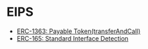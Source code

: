 # EIPS

- [ERC-1363: Payable Token(transferAndCall)](./erc-1363.md)
- [ERC-165: Standard Interface Detection](./erc-165.md)
